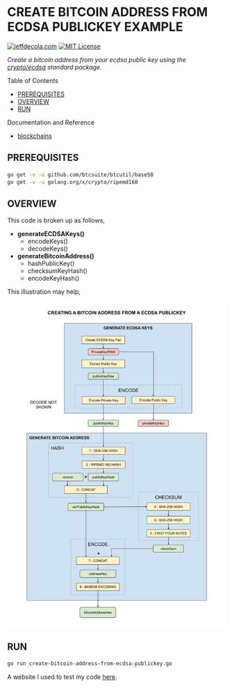 # CREATE BITCOIN ADDRESS FROM ECDSA PUBLICKEY EXAMPLE

[![jeffdecola.com](https://img.shields.io/badge/website-jeffdecola.com-blue)](https://jeffdecola.com)
[![MIT License](https://img.shields.io/:license-mit-blue.svg)](https://jeffdecola.mit-license.org)

_Create a bitcoin address from your ecdsa public key
using the
[crypto/ecdsa](https://pkg.go.dev/crypto/ecdsa)
standard package._

Table of Contents

* [PREREQUISITES](https://github.com/JeffDeCola/my-go-examples/tree/master/architectures/blockchain/create-bitcoin-address-from-ecdsa-publickey#prerequisites)
* [OVERVIEW](https://github.com/JeffDeCola/my-go-examples/tree/master/architectures/blockchain/create-bitcoin-address-from-ecdsa-publickey#overview)
* [RUN](https://github.com/JeffDeCola/my-go-examples/tree/master/architectures/blockchain/create-bitcoin-address-from-ecdsa-publickey#run)

Documentation and Reference

* [blockchains](https://github.com/JeffDeCola/my-cheat-sheets/tree/master/software/development/software-architectures/blockchain/blockchain-cheat-sheet)

## PREREQUISITES

```bash
go get -v -u github.com/btcsuite/btcutil/base58
go get -v -u golang.org/x/crypto/ripemd160
```

## OVERVIEW

This code is broken up as follows,

* **generateECDSAKeys()**
  * encodeKeys()
  * decodeKeys()
* **generateBitcoinAddress()**
  * hashPublicKey()
  * checksumKeyHash()
  * encodeKeyHash()

This illustration may help,

![IMAGE - create-bitcoin-address-from-ecdsa-publickey - IMAGE](https://github.com/JeffDeCola/my-go-examples/blob/master/docs/pics/blockchain/create-bitcoin-address-from-ecdsa-publickey.jpg)

## RUN

```bash
go run create-bitcoin-address-from-ecdsa-publickey.go
```

A website I used to test my code
[here](http://gobittest.appspot.com/Address).
